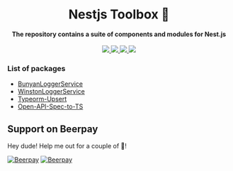 <div align="center">
  <h1>Nestjs Toolbox 🧰</h1>
</div>
<div align="center">
  <strong>The repository contains a suite of components and modules for Nest.js</strong>
</div>
<br />
<div align="center">
  <a href="https://travis-ci.org/lupu60/nestjs-toolbox">
    <img src="https://travis-ci.org/lupu60/nestjs-toolbox.svg?branch=master" />
  </a>
  <a href="#">
    <img src="https://img.shields.io/npm/l/@lupu60/nestjs-toolbox"  />
  </a>
   <a href="https://david-dm.org/lupu60/nestjs-toolbox">
    <img src="https://david-dm.org/lupu60/nestjs-toolbox.svg"  />
  </a>
     <a href="https://lerna.js.org/">
    <img src="https://img.shields.io/badge/maintained%20with-lerna-cc00ff.svg"  />
  </a>
</div>

### List of packages

- [BunyanLoggerService](https://github.com/lupu60/nestjs-toolbox/tree/master/packages/bunyan-logger#readme)
- [WinstonLoggerService](https://github.com/lupu60/nestjs-toolbox/tree/master/packages/winston-logger#readme)
- [Typeorm-Upsert](https://github.com/lupu60/nestjs-toolbox/tree/master/packages/typeorm-upsert#readme)
- [Open-API-Spec-to-TS](https://github.com/lupu60/nestjs-toolbox/tree/master/packages/open-api-spec-to-ts#readme)

## Support on Beerpay

Hey dude! Help me out for a couple of :beers:!

[![Beerpay](https://beerpay.io/lupu60/nestjs-toolbox/badge.svg?style=beer-square)](https://beerpay.io/lupu60/nestjs-toolbox) [![Beerpay](https://beerpay.io/lupu60/nestjs-toolbox/make-wish.svg?style=flat-square)](https://beerpay.io/lupu60/nestjs-toolbox?focus=wish)
